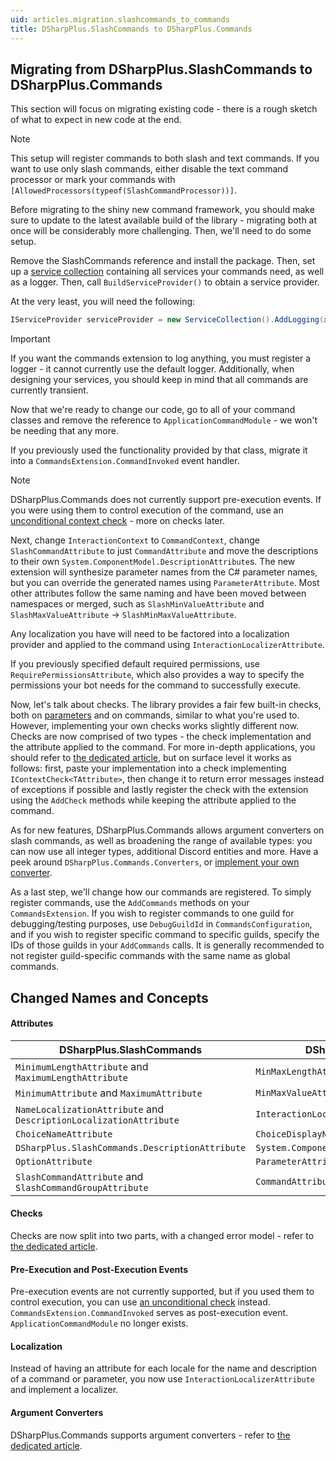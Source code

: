 ```yaml
---
uid: articles.migration.slashcommands_to_commands
title: DSharpPlus.SlashCommands to DSharpPlus.Commands
---
```


## Migrating from DSharpPlus.SlashCommands to DSharpPlus.Commands

This section will focus on migrating existing code - there is a rough sketch of what to expect in new code at the end.

> [!NOTE]
> This setup will register commands to both slash and text commands. If you want to use only slash commands, either disable the text command processor or mark your commands with `[AllowedProcessors(typeof(SlashCommandProcessor))]`.

Before migrating to the shiny new command framework, you should make sure to update to the latest available build of the library - migrating both at once will be considerably more challenging. Then, we'll need to do some setup.

Remove the SlashCommands reference and install the package. Then, set up a [service collection](https://learn.microsoft.com/en-us/dotnet/core/extensions/dependency-injection) containing all services your commands need, as well as a logger. Then, call `BuildServiceProvider()` to obtain a service provider.

At the very least, you will need the following:
```cs
IServiceProvider serviceProvider = new ServiceCollection().AddLogging(x => x.AddConsole()).BuildServiceProvider();
```

> [!IMPORTANT]
> If you want the commands extension to log anything, you must register a logger - it cannot currently use the default logger. Additionally, when designing your services, you should keep in mind that all commands are currently transient.

Now that we're ready to change our code, go to all of your command classes and remove the reference to `ApplicationCommandModule` - we won't be needing that any more.

If you previously used the functionality provided by that class, migrate it into a `CommandsExtension.CommandInvoked` event handler.

> [!NOTE]
> DSharpPlus.Commands does not currently support pre-execution events. If you were using them to control execution of the command, use an [unconditional context check](../commands/custom_context_checks#advanced-features) - more on checks later.

Next, change `InteractionContext` to `CommandContext`, change `SlashCommandAttribute` to just `CommandAttribute` and move the descriptions to their own `System.ComponentModel.DescriptionAttribute`s. The new extension will synthesize parameter names from the C# parameter names, but you can override the generated names using `ParameterAttribute`. Most other attributes follow the same naming and have been moved between namespaces or merged, such as `SlashMinValueAttribute` and `SlashMaxValueAttribute` -> `SlashMinMaxValueAttribute`.

Any localization you have will need to be factored into a localization provider and applied to the command using `InteractionLocalizerAttribute`. 

If you previously specified default required permissions, use `RequirePermissionsAttribute`, which also provides a way to specify the permissions your bot needs for the command to successfully execute. 

Now, let's talk about checks. The library provides a fair few built-in checks, both on [parameters](../commands/custom_context_checks#parameter-checks) and on commands, similar to what you're used to. However, implementing your own checks works slightly different now. Checks are now comprised of two types - the check implementation and the attribute applied to the command. For more in-depth applications, you should refer to [the dedicated article](../commands/custom_context_checks), but on surface level it works as follows: first, paste your implementation into a check implementing `IContextCheck<TAttribute>`, then change it to return error messages instead of exceptions if possible and lastly register the check with the extension using the `AddCheck` methods while keeping the attribute applied to the command.

As for new features, DSharpPlus.Commands allows argument converters on slash commands, as well as broadening the range of available types: you can now use all integer types, additional Discord entities and more. Have a peek around `DSharpPlus.Commands.Converters`, or [implement your own converter](../commands/custom_argument_converters).

As a last step, we'll change how our commands are registered. To simply register commands, use the `AddCommands` methods on your `CommandsExtension`. If you wish to register commands to one guild for debugging/testing purposes, use `DebugGuildId` in `CommandsConfiguration`, and if you wish to register specific command to specific guilds, specify the IDs of those guilds in your `AddCommands` calls. It is generally recommended to not register guild-specific commands with the same name as global commands.

## Changed Names and Concepts

#### Attributes

| DSharpPlus.SlashCommands | DSharpPlus.Commands |
| ------------------------ | ------------------- |
| `MinimumLengthAttribute` and `MaximumLengthAttribute` | `MinMaxLengthAttribute` |
| `MinimumAttribute` and `MaximumAttribute` | `MinMaxValueAttribute` |
| `NameLocalizationAttribute` and `DescriptionLocalizationAttribute` | `InteractionLocalizerAttribute` |
| `ChoiceNameAttribute` | `ChoiceDisplayNameAttribute` |
| `DSharpPlus.SlashCommands.DescriptionAttribute` | `System.ComponentModel.DescriptionAttribute` |
| `OptionAttribute` | `ParameterAttribute` |
| `SlashCommandAttribute` and `SlashCommandGroupAttribute` | `CommandAttribute` |

#### Checks

Checks are now split into two parts, with a changed error model - refer to [the dedicated article](../commands/custom_context_checks).

#### Pre-Execution and Post-Execution Events

Pre-execution events are not currently supported, but if you used them to control execution, you can use [an unconditional check](../commands/custom_context_checks#advanced-features) instead. `CommandsExtension.CommandInvoked` serves as post-execution event. `ApplicationCommandModule` no longer exists.

#### Localization

Instead of having an attribute for each locale for the name and description of a command or parameter, you now use `InteractionLocalizerAttribute` and implement a localizer. 

#### Argument Converters

DSharpPlus.Commands supports argument converters - refer to [the dedicated article](../commands/custom_argument_converters).
